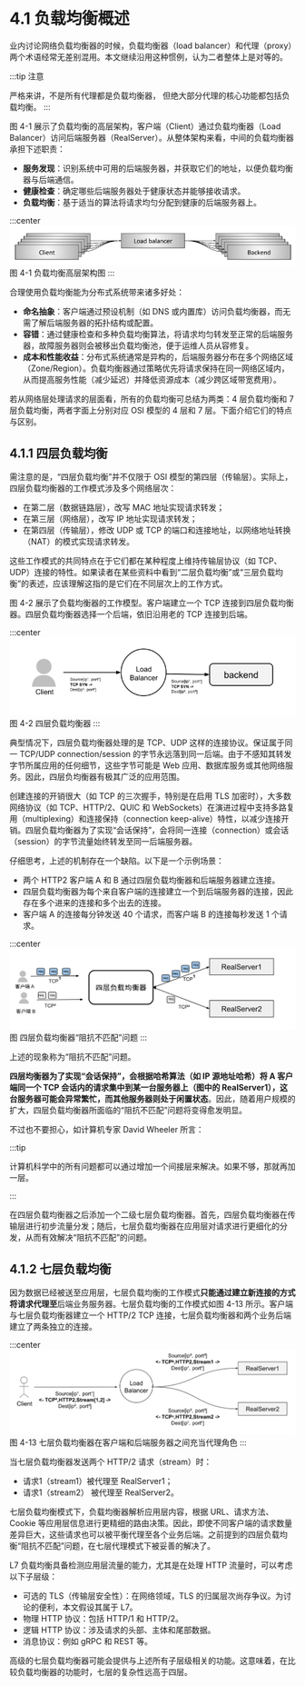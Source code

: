 # 4.1 负载均衡概述

业内讨论网络负载均衡器的时候，负载均衡器（load balancer）和代理（proxy）两个术语经常无差别混用。本文继续沿用这种惯例，认为二者整体上是对等的。

:::tip 注意

严格来讲，不是所有代理都是负载均衡器， 但绝大部分代理的核心功能都包括负载均衡。
:::

图 4-1 展示了负载均衡的高层架构，客户端（Client）通过负载均衡器（Load Balancer）访问后端服务器（RealServer）。从整体架构来看，中间的负载均衡器承担下述职责：

- **服务发现**：识别系统中可用的后端服务器，并获取它们的地址，以便负载均衡器与后端通信。
- **健康检查**：确定哪些后端服务器处于健康状态并能够接收请求。
- **负载均衡**：基于适当的算法将请求均匀分配到健康的后端服务器上。

:::center
  ![](../assets/network-lb-overview.png)<br/>
 图 4-1 负载均衡高层架构图
:::

合理使用负载均衡能为分布式系统带来诸多好处：

- **命名抽象**：客户端通过预设机制（如 DNS 或内置库）访问负载均衡器，而无需了解后端服务器的拓扑结构或配置。
- **容错**：通过健康检查和多种负载均衡算法，将请求均匀转发至正常的后端服务器，故障服务器则会被移出负载均衡池，便于运维人员从容修复。
- **成本和性能收益**：分布式系统通常是异构的，后端服务器分布在多个网络区域（Zone/Region）。负载均衡器通过策略优先将请求保持在同一网络区域内，从而提高服务性能（减少延迟）并降低资源成本（减少跨区域带宽费用）。


若从网络层处理请求的层面看，所有的负载均衡可总结为两类：4 层负载均衡和 7 层负载均衡，两者字面上分别对应 OSI 模型的 4 层和 7 层。下面介绍它们的特点与区别。


## 4.1.1 四层负载均衡


需注意的是，“四层负载均衡”并不仅限于 OSI 模型的第四层（传输层）。实际上，四层负载均衡器的工作模式涉及多个网络层次：
- 在第二层（数据链路层），改写 MAC 地址实现请求转发；
- 在第三层（网络层），改写 IP 地址实现请求转发；
- 在第四层（传输层），修改 UDP 或 TCP 的端口和连接地址，以网络地址转换（NAT）的模式实现请求转发。

这些工作模式的共同特点在于它们都在某种程度上维持传输层协议（如 TCP、UDP）连接的特性。如果读者在某些资料中看到“二层负载均衡”或“三层负载均衡”的表述，应该理解这指的是它们在不同层次上的工作方式。

图 4-2 展示了负载均衡器的工作模型。客户端建立一个 TCP 连接到四层负载均衡器。四层负载均衡器选择一个后端，依旧沿用老的 TCP 连接到后端。


:::center
  ![](../assets/balancer-4.svg)<br/>
 图 4-2 四层负载均衡器
:::

典型情况下，四层负载均衡器处理的是 TCP、UDP 这样的连接协议。保证属于同一 TCP/UDP connection/session 的字节永远落到同一后端。由于不感知其转发字节所属应用的任何细节，这些字节可能是 Web 应用、数据库服务或其他网络服务。因此，四层负均衡器有极其广泛的应用范围。

创建连接的开销很大（如 TCP 的三次握手，特别是在启用 TLS 加密时），大多数网络协议（如 TCP、HTTP/2、QUIC 和 WebSockets）在演进过程中支持多路复用（multiplexing）和连接保持（connection keep-alive）特性，以减少连接开销。四层负载均衡器为了实现“会话保持”，会将同一连接（connection）或会话（session）的字节流量始终转发至同一后端服务器。

仔细思考，上述的机制存在一个缺陷。以下是一个示例场景：

- 两个 HTTP2 客户端 A 和 B 通过四层负载均衡器和后端服务器建立连接。
- 四层负载均衡器为每个来自客户端的连接建立一个到后端服务器的连接，因此存在多个进来的连接和多个出去的连接。
- 客户端 A 的连接每分钟发送 40 个请求，而客户端 B 的连接每秒发送 1 个请求。

:::center
  ![](../assets/l4-connection.svg)<br/>
  图 四层负载均衡器“阻抗不匹配”问题
:::

上述的现象称为“阻抗不匹配”问题。

**四层均衡器为了实现“会话保持”，会根据哈希算法（如 IP 源地址哈希）将 A 客户端同一个 TCP 会话内的请求集中到某一台服务器上（图中的 RealServer1），这台服务器可能会异常繁忙，而其他服务器则处于闲置状态**。因此，随着用户规模的扩大，四层负载均衡器所面临的“阻抗不匹配”问题将变得愈发明显。

不过也不要担心，如计算机专家 David Wheeler 所言：

:::tip <a/> 

计算机科学中的所有问题都可以通过增加一个间接层来解决。如果不够，那就再加一层。

:::

在四层负载均衡器之后添加一个二级七层负载均衡器。首先，四层负载均衡器在传输层进行初步流量分发；随后，七层负载均衡器在应用层对请求进行更细化的分发，从而有效解决“阻抗不匹配”的问题。

## 4.1.2 七层负载均衡

因为数据已经被送至应用层，七层负载均衡的工作模式**只能通过建立新连接的方式将请求代理至**后端业务服务器。七层负载均衡的工作模式如图 4-13 所示。客户端与七层负载均衡器建立一个 HTTP/2 TCP 连接，七层负载均衡器和两个业务后端建立了两条独立的连接。

:::center
  ![](../assets/balancer7.svg)<br/>
  图 4-13 七层负载均衡器在客户端和后端服务器之间充当代理角色
:::

当七层负载均衡器发送两个 HTTP/2 请求（stream）时：
- 请求1（stream1）被代理至 RealServer1；
- 请求1（stream2） 被代理至 RealServer2。

七层负载均衡模式下，负载均衡器解析应用层内容，根据 URL、请求方法、Cookie 等应用层信息进行更精细的路由决策。因此，即使不同客户端的请求数量差异巨大，这些请求也可以被平衡代理至各个业务后端。之前提到的四层负载均衡“阻抗不匹配”问题，在七层代理模式下被妥善的解决了。

L7 负载均衡具备检测应用层流量的能力，尤其是在处理 HTTP 流量时，可以考虑以下子层级：

- 可选的 TLS（传输层安全性）：在网络领域，TLS 的归属层次尚存争议。为讨论的便利，本文假设其属于 L7。
- 物理 HTTP 协议：包括 HTTP/1 和 HTTP/2。
- 逻辑 HTTP 协议：涉及请求的头部、主体和尾部数据。
- 消息协议：例如 gRPC 和 REST 等。

高级的七层负载均衡器可能会提供与上述所有子层级相关的功能。这意味着，在比较负载均衡器的功能时，七层的复杂性远高于四层。



